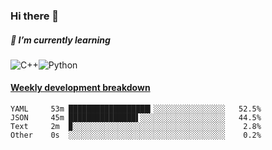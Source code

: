 ### Hi there 👋

##### 🌱 I’m currently learning

![C++](https://img.shields.io/badge/-C++-00599C?style=flat-square&logo=c)![Python](https://img.shields.io/badge/-Python-black?style=flat-square&logo=Python)


<!-- waka-box start -->
#### <a href="https://gist.github.com/bf274261b4c8553e17fc709dfc3cfa97" target="_blank">Weekly development breakdown</a>
```text
YAML   	 53m ██████████████████▎░░░░░░░░░░░░░░░░   52.5% 
JSON   	 45m ███████████████▌░░░░░░░░░░░░░░░░░░░   44.5% 
Text   	 2m  ▉░░░░░░░░░░░░░░░░░░░░░░░░░░░░░░░░░░    2.8% 
Other  	 0s  ░░░░░░░░░░░░░░░░░░░░░░░░░░░░░░░░░░░    0.2% 
```
<!-- Powered by https://github.com/YouEclipse/waka-box-go . -->
<!-- waka-box end -->



<!--
**KomoreKalu/KomoreKalu** is a ✨ _special_ ✨ repository because its `README.md` (this file) appears on your GitHub profile.

Here are some ideas to get you started:

- 🔭 I’m currently working on ...
- 🌱 I’m currently learning ...
- 👯 I’m looking to collaborate on ...
- 🤔 I’m looking for help with ...
- 💬 Ask me about ...
- 📫 How to reach me: ...
- 😄 Pronouns: ...
- ⚡ Fun fact: ...
-->
